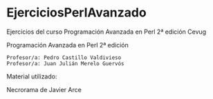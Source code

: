 EjerciciosPerlAvanzado
======================

Ejercicios del curso Programación Avanzada en Perl 2ª edición Cevug

Programación Avanzada en Perl 2ª edición

    Profesor/a: Pedro Castillo Valdivieso
    Profesor/a: Juan Julián Merelo Guervós
    
    
Material utilizado:

Necrorama de Javier Arce



